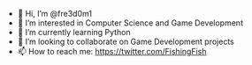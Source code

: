 - 👋 Hi, I’m @fre3d0m1
- 👀 I’m interested in Computer Science and Game Development
- 🌱 I’m currently learning Python
- 💞️ I’m looking to collaborate on Game Development projects
- 📫 How to reach me: https://twitter.com/FishingFish

<!---
fre3d0m1/fre3d0m1 is a ✨ special ✨ repository because its `README.md` (this file) appears on your GitHub profile.
You can click the Preview link to take a look at your changes.
--->
